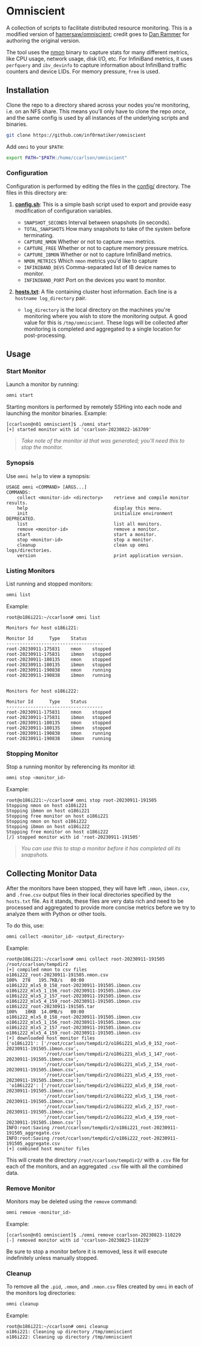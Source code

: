 # Omniscient

A collection of scripts to facilitate distributed resource monitoring. This is a modified version of 
[hamersaw/omniscient](https://github.com/hamersaw/omniscient); credit goes to [Dan Rammer](https://github.com/hamersaw)
for authoring the original version.

The tool uses the [nmon](https://nmon.sourceforge.io/pmwiki.php) binary to capture stats for many different metrics, like CPU usage, network usage, disk I/O, etc.
For InfiniBand metrics, it uses `perfquery` and `ibv_devinfo` to capture information about
InfiniBand traffic counters and device LIDs.
For memory pressure, `free` is used.

## Installation

Clone the repo to a directory shared across your nodes you're monitoring, i.e. on an NFS share.
This means you'll only have to clone the repo _once_, and the same config is used by all
instances of the underlying scripts and binaries.

```bash
git clone https://github.com/inf0rmatiker/omniscient
```

Add `omni` to your `$PATH`:

```bash
export PATH="$PATH:/home/ccarlson/omniscient"
```

### Configuration

Configuration is performed by editing the files in the [config/](config) directory. The files in this directory are:

1. [**config.sh**](config/config.sh): This is a simple bash script used to export and provide easy modification of configuration variables.
   * `SNAPSHOT_SECONDS` Interval between snapshots (in seconds).
   * `TOTAL_SNAPSHOTS` How many snapshots to take of the system before terminating.
   * `CAPTURE_NMON` Whether or not to capture `nmon` metrics.
   * `CAPTURE_FREE` Whether or not to capture memory pressure metrics.
   * `CAPTURE_IBMON` Whether or not to capture InfiniBand metrics.
   * `NMON_METRICS` Which `nmon` metrics you'd like to capture
   * `INFINIBAND_DEVS` Comma-separated list of IB device names to monitor.
   * `INFINIBAND_PORT` Port on the devices you want to monitor.
   
2. [**hosts.txt**](config/hosts.txt): A file containing cluster host information. Each line is a `hostname log_directory` pair.
   * `log_directory` is the local directory on the machines you're monitoring where you wish to store the monitoring output. 
     A good value for this is `/tmp/omniscient`. These logs will be collected after monitoring is completed and aggregated to 
     a single location for post-processing.

## Usage

### Start Monitor

Launch a monitor by running:

```bash
omni start
```

Starting monitors is performed by remotely SSHing into each node and launching the monitor binaries. Example:

```console
[ccarlson@n01 omniscient]$ ./omni start
[+] started monitor with id 'ccarlson-20230822-163709'
```

> *Take note of the monitor id that was generated; you'll need this to stop the monitor.*

### Synopsis

Use `omni help` to view a synopsis:

```console
USAGE omni <COMMAND> [ARGS...]
COMMANDS:
    collect <monitor-id> <directory>    retrieve and compile monitor results.
    help                                display this menu.
    init                                initialize environment DEPRECATED.
    list                                list all monitors.
    remove <monitor-id>                 remove a monitor.
    start                               start a monitor.
    stop <monitor-id>                   stop a monitor.
    cleanup                             clean up omni logs/directories.
    version                             print application version.
```

### Listing Monitors

List running and stopped monitors:

```bash
omni list
```

Example:

```console
root@o186i221:~/ccarlson# omni list

Monitors for host o186i221:

Monitor Id		Type	Status
------------------------------------
root-20230911-175831	nmon	stopped
root-20230911-175831	ibmon	stopped
root-20230911-180135	nmon	stopped
root-20230911-180135	ibmon	stopped
root-20230911-190838	nmon	running
root-20230911-190838	ibmon	running


Monitors for host o186i222:

Monitor Id		Type	Status
------------------------------------
root-20230911-175831	nmon	stopped
root-20230911-175831	ibmon	stopped
root-20230911-180135	nmon	stopped
root-20230911-180135	ibmon	stopped
root-20230911-190838	nmon	running
root-20230911-190838	ibmon	running

```

### Stopping Monitor

Stop a running monitor by referencing its monitor id:

```bash
omni stop <monitor_id>
```
Example:

```console
root@o186i221:~/ccarlson# omni stop root-20230911-191505
Stopping nmon on host o186i221
Stopping ibmon on host o186i221
Stopping free monitor on host o186i221
Stopping nmon on host o186i222
Stopping ibmon on host o186i222
Stopping free monitor on host o186i222
[/] stopped monitor with id 'root-20230911-191505'
```

> *You can use this to stop a monitor before it has completed all its snapshots.*

## Collecting Monitor Data

After the monitors have been stopped, they will have left `.nmon`, `ibmon.csv`, and `.free.csv` output files
in their local directories specified by the `hosts.txt` file. As it stands, these files
are very data rich and need to be processed and aggregated to provide more concise
metrics before we try to analyze them with Python or other tools.

To do this, use:

```bash
omni collect <monitor_id> <output_directory>
```

Example:

```console
root@o186i221:~/ccarlson# omni collect root-20230911-191505 /root/ccarlson/tempdir2
[+] compiled nmon to csv files
o186i222_root-20230911-191505.nmon.csv                                                                                                   100%  278   195.7KB/s   00:00
o186i222_mlx5_0_158_root-20230911-191505.ibmon.csv
o186i222_mlx5_1_156_root-20230911-191505.ibmon.csv
o186i222_mlx5_2_157_root-20230911-191505.ibmon.csv
o186i222_mlx5_4_159_root-20230911-191505.ibmon.csv
o186i222_root-20230911-191505.tar                                                                                                        100%   10KB  14.0MB/s   00:00
o186i222_mlx5_0_158_root-20230911-191505.ibmon.csv
o186i222_mlx5_1_156_root-20230911-191505.ibmon.csv
o186i222_mlx5_2_157_root-20230911-191505.ibmon.csv
o186i222_mlx5_4_159_root-20230911-191505.ibmon.csv
[+] downloaded host monitor files
{'o186i221': ['/root/ccarlson/tempdir2/o186i221_mlx5_0_152_root-20230911-191505.ibmon.csv',
              '/root/ccarlson/tempdir2/o186i221_mlx5_1_147_root-20230911-191505.ibmon.csv',
              '/root/ccarlson/tempdir2/o186i221_mlx5_2_154_root-20230911-191505.ibmon.csv',
              '/root/ccarlson/tempdir2/o186i221_mlx5_4_155_root-20230911-191505.ibmon.csv'],
 'o186i222': ['/root/ccarlson/tempdir2/o186i222_mlx5_0_158_root-20230911-191505.ibmon.csv',
              '/root/ccarlson/tempdir2/o186i222_mlx5_1_156_root-20230911-191505.ibmon.csv',
              '/root/ccarlson/tempdir2/o186i222_mlx5_2_157_root-20230911-191505.ibmon.csv',
              '/root/ccarlson/tempdir2/o186i222_mlx5_4_159_root-20230911-191505.ibmon.csv']}
INFO:root:Saving /root/ccarlson/tempdir2/o186i221_root-20230911-191505_aggregate.csv
INFO:root:Saving /root/ccarlson/tempdir2/o186i222_root-20230911-191505_aggregate.csv
[+] combined host monitor files
```

This will create the directory `/root/ccarlson/tempdir2/` with a `.csv` file for
each of the monitors, and an aggregated `.csv` file with all the combined data.

### Remove Monitor

Monitors may be deleted using the `remove` command:

```bash
omni remove <monitor_id>
```

Example:

```console
[ccarlson@n01 omniscient]$ ./omni remove ccarlson-20230823-110229
[-] removed monitor with id 'ccarlson-20230823-110229'
```

Be sure to stop a monitor before it is removed, less 
it will execute indefinitely unless manually stopped.

### Cleanup

To remove all the `.pid`, `.nmon`, and `.nmon.csv` files created by `omni` in each
of the monitors log directories:

```bash
omni cleanup
```

Example:

```console
root@o186i221:~/ccarlson# omni cleanup
o186i221: Cleaning up directory /tmp/omniscient
o186i222: Cleaning up directory /tmp/omniscient
```
